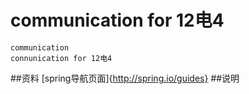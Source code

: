 # communication for 12电4
    communication
    connunication for 12电4
##资料
[spring导航页面]{http://spring.io/guides}
##说明